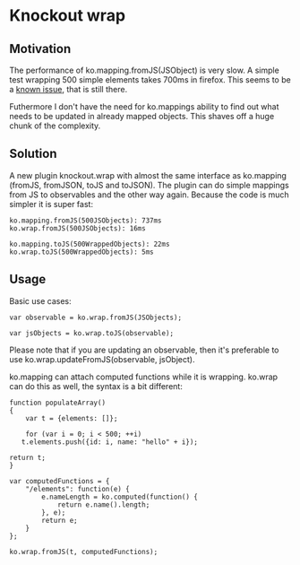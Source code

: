 Knockout wrap
=============

Motivation
----------

The performance of ko.mapping.fromJS(JSObject) is very slow. A simple
test wrapping 500 simple elements takes 700ms in firefox. This seems
to be a [known issue](http://daringfireball.net/projects/markdown/),
that is still there.

Futhermore I don't have the need for ko.mappings ability to find out
what needs to be updated in already mapped objects. This shaves off a
huge chunk of the complexity.

Solution
--------

A new plugin knockout.wrap with almost the same interface as
ko.mapping (fromJS, fromJSON, toJS and toJSON). The plugin can do
simple mappings from JS to observables and the other way again.
Because the code is much simpler it is super fast:

    ko.mapping.fromJS(500JSObjects): 737ms
    ko.wrap.fromJS(500JSObjects): 16ms

    ko.mapping.toJS(500WrappedObjects): 22ms
    ko.wrap.toJS(500WrappedObjects): 5ms 

Usage
-----

Basic use cases:

    var observable = ko.wrap.fromJS(JSObjects);

    var jsObjects = ko.wrap.toJS(observable);

Please note that if you are updating an observable, then it's
preferable to use ko.wrap.updateFromJS(observable, jsObject).

ko.mapping can attach computed functions while it is wrapping. ko.wrap
can do this as well, the syntax is a bit different:

    function populateArray()
    {
        var t = {elements: []};

        for (var i = 0; i < 500; ++i)
	   t.elements.push({id: i, name: "hello" + i});

	return t;
    }

    var computedFunctions = {
        "/elements": function(e) {
            e.nameLength = ko.computed(function() {
                return e.name().length;
            }, e);
            return e;
        }
    };

    ko.wrap.fromJS(t, computedFunctions);
